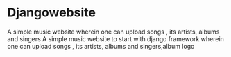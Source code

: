 # Djangowebsite
A simple music website wherein one can upload songs , its artists, albums and singers
A simple music website to start with django framework wherein one can upload songs , its artists, albums and singers,album logo
